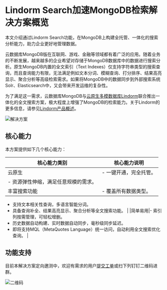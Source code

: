 # Lindorm Search加速MongoDB检索解决方案概览

本文介绍通过Lindorm Search功能，在MongoDB上构建全托管、一体化的搜索分析能力，助力企业更好地管理数据。

云数据库MongoDB版在互联网、游戏、金融等领域都有着广泛的应用。随着业务的不断发展，越来越多的企业希望对存储于MongoDB数据库中的数据进行搜索分析。原生MongoDB内置的全文索引（Text Indexes）仅支持字符串类型的搜索查询，而且查询能力有限，无法满足例如文本分词、模糊查询、打分排序、结果高亮显示、聚合分析等高级检索需求。如果将MongoDB中的数据同步到外部搜索系统Solr、Elasticsearch中，又会带来开发运维的复杂性。

为了满足这一需求，云数据库MongoDB与[云原生多模数据库Lindorm](https://www.aliyun.com/product/apsaradb/lindorm)联合推出一体化的全文搜索方案，极大程度上增强了MongoDB的检索能力。关于Lindorm的更多信息，请参见[Lindorm产品概述]()。

![解决方案](https://static-aliyun-doc.oss-cn-hangzhou.aliyuncs.com/assets/img/zh-CN/7828805061/p181695.png)

## 核心能力

本方案提供如下几个核心能力：

|核心能力类别|核心能力说明|
|------|------|
|云原生|-   一键开通，完全托管。
-   资源弹性伸缩，满足任意规模的需求。 |
|丰富搜索功能|-   覆盖所有数据类型。
-   支持文本相关性查询，多语言智能分词。
-   具备查询补全、结果高亮显示、聚合分析等全文搜索功能。 |
|简单易用|-   索引列按需管理，可轻松增删。
-   历史数据自动构建、实时数据自动同步，毫秒级同步延迟。
-   即将支持MQL（MetaQuotes Language）统一访问，自动利用全文搜索优化查询。 |

## 功能支持

目前本解决方案定向邀测中，欢迎有需求的用户[提交工单](https://selfservice.console.aliyun.com/ticket/createIndex)或扫下列钉钉二维码进群。

![二维码](https://static-aliyun-doc.oss-cn-hangzhou.aliyuncs.com/assets/img/zh-CN/7828805061/p181707.png)

